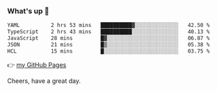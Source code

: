 ### What's up 👋

<!--START_SECTION:waka-->

```txt
YAML          2 hrs 53 mins   ██████████▓░░░░░░░░░░░░░░   42.50 %
TypeScript    2 hrs 43 mins   ██████████░░░░░░░░░░░░░░░   40.13 %
JavaScript    28 mins         █▓░░░░░░░░░░░░░░░░░░░░░░░   06.87 %
JSON          21 mins         █▒░░░░░░░░░░░░░░░░░░░░░░░   05.38 %
HCL           15 mins         █░░░░░░░░░░░░░░░░░░░░░░░░   03.75 %
```

<!--END_SECTION:waka-->

👉 [my GitHub Pages](https://ykzhukian.github.io)

Cheers, have a great day.

